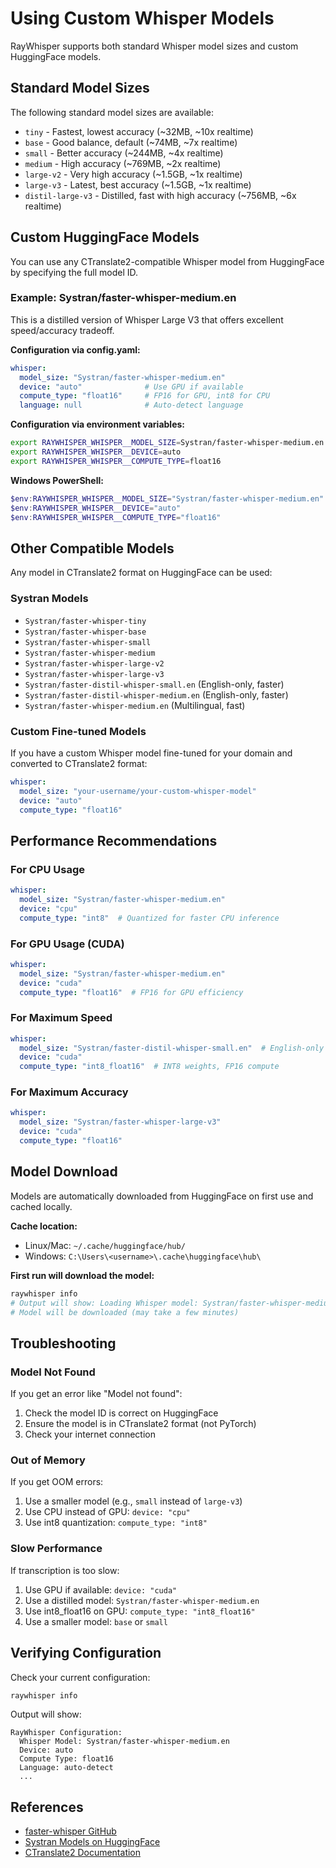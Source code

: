 # Using Custom Whisper Models

RayWhisper supports both standard Whisper model sizes and custom HuggingFace models.

## Standard Model Sizes

The following standard model sizes are available:

- `tiny` - Fastest, lowest accuracy (~32MB, ~10x realtime)
- `base` - Good balance, default (~74MB, ~7x realtime)
- `small` - Better accuracy (~244MB, ~4x realtime)
- `medium` - High accuracy (~769MB, ~2x realtime)
- `large-v2` - Very high accuracy (~1.5GB, ~1x realtime)
- `large-v3` - Latest, best accuracy (~1.5GB, ~1x realtime)
- `distil-large-v3` - Distilled, fast with high accuracy (~756MB, ~6x realtime)

## Custom HuggingFace Models

You can use any CTranslate2-compatible Whisper model from HuggingFace by specifying the full model ID.

### Example: Systran/faster-whisper-medium.en

This is a distilled version of Whisper Large V3 that offers excellent speed/accuracy tradeoff.

**Configuration via config.yaml:**

```yaml
whisper:
  model_size: "Systran/faster-whisper-medium.en"
  device: "auto"              # Use GPU if available
  compute_type: "float16"     # FP16 for GPU, int8 for CPU
  language: null              # Auto-detect language
```

**Configuration via environment variables:**

```bash
export RAYWHISPER_WHISPER__MODEL_SIZE=Systran/faster-whisper-medium.en
export RAYWHISPER_WHISPER__DEVICE=auto
export RAYWHISPER_WHISPER__COMPUTE_TYPE=float16
```

**Windows PowerShell:**

```powershell
$env:RAYWHISPER_WHISPER__MODEL_SIZE="Systran/faster-whisper-medium.en"
$env:RAYWHISPER_WHISPER__DEVICE="auto"
$env:RAYWHISPER_WHISPER__COMPUTE_TYPE="float16"
```

## Other Compatible Models

Any model in CTranslate2 format on HuggingFace can be used:

### Systran Models

- `Systran/faster-whisper-tiny`
- `Systran/faster-whisper-base`
- `Systran/faster-whisper-small`
- `Systran/faster-whisper-medium`
- `Systran/faster-whisper-large-v2`
- `Systran/faster-whisper-large-v3`
- `Systran/faster-distil-whisper-small.en` (English-only, faster)
- `Systran/faster-distil-whisper-medium.en` (English-only, faster)
- `Systran/faster-whisper-medium.en` (Multilingual, fast)

### Custom Fine-tuned Models

If you have a custom Whisper model fine-tuned for your domain and converted to CTranslate2 format:

```yaml
whisper:
  model_size: "your-username/your-custom-whisper-model"
  device: "auto"
  compute_type: "float16"
```

## Performance Recommendations

### For CPU Usage

```yaml
whisper:
  model_size: "Systran/faster-whisper-medium.en"
  device: "cpu"
  compute_type: "int8"  # Quantized for faster CPU inference
```

### For GPU Usage (CUDA)

```yaml
whisper:
  model_size: "Systran/faster-whisper-medium.en"
  device: "cuda"
  compute_type: "float16"  # FP16 for GPU efficiency
```

### For Maximum Speed

```yaml
whisper:
  model_size: "Systran/faster-distil-whisper-small.en"  # English-only
  device: "cuda"
  compute_type: "int8_float16"  # INT8 weights, FP16 compute
```

### For Maximum Accuracy

```yaml
whisper:
  model_size: "Systran/faster-whisper-large-v3"
  device: "cuda"
  compute_type: "float16"
```

## Model Download

Models are automatically downloaded from HuggingFace on first use and cached locally.

**Cache location:**
- Linux/Mac: `~/.cache/huggingface/hub/`
- Windows: `C:\Users\<username>\.cache\huggingface\hub\`

**First run will download the model:**

```bash
raywhisper info
# Output will show: Loading Whisper model: Systran/faster-whisper-medium.en...
# Model will be downloaded (may take a few minutes)
```

## Troubleshooting

### Model Not Found

If you get an error like "Model not found":

1. Check the model ID is correct on HuggingFace
2. Ensure the model is in CTranslate2 format (not PyTorch)
3. Check your internet connection

### Out of Memory

If you get OOM errors:

1. Use a smaller model (e.g., `small` instead of `large-v3`)
2. Use CPU instead of GPU: `device: "cpu"`
3. Use int8 quantization: `compute_type: "int8"`

### Slow Performance

If transcription is too slow:

1. Use GPU if available: `device: "cuda"`
2. Use a distilled model: `Systran/faster-whisper-medium.en`
3. Use int8_float16 on GPU: `compute_type: "int8_float16"`
4. Use a smaller model: `base` or `small`

## Verifying Configuration

Check your current configuration:

```bash
raywhisper info
```

Output will show:

```
RayWhisper Configuration:
  Whisper Model: Systran/faster-whisper-medium.en
  Device: auto
  Compute Type: float16
  Language: auto-detect
  ...
```

## References

- [faster-whisper GitHub](https://github.com/SYSTRAN/faster-whisper)
- [Systran Models on HuggingFace](https://huggingface.co/Systran)
- [CTranslate2 Documentation](https://opennmt.net/CTranslate2/)

